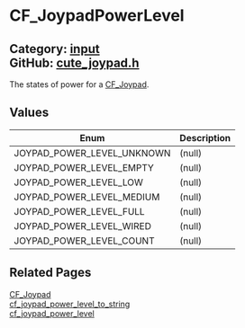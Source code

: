 [//]: # (This file is automatically generated by Cute Framework's docs parser.)
[//]: # (Do not edit this file by hand!)
[//]: # (See: https://github.com/RandyGaul/cute_framework/blob/master/samples/docs_parser.cpp)
[](../header.md ':include')

# CF_JoypadPowerLevel

Category: [input](/api_reference?id=input)  
GitHub: [cute_joypad.h](https://github.com/RandyGaul/cute_framework/blob/master/include/cute_joypad.h)  
---

The states of power for a [CF_Joypad](/input/cf_joypad.md).

## Values

Enum | Description
--- | ---
JOYPAD_POWER_LEVEL_UNKNOWN | (null)
JOYPAD_POWER_LEVEL_EMPTY | (null)
JOYPAD_POWER_LEVEL_LOW | (null)
JOYPAD_POWER_LEVEL_MEDIUM | (null)
JOYPAD_POWER_LEVEL_FULL | (null)
JOYPAD_POWER_LEVEL_WIRED | (null)
JOYPAD_POWER_LEVEL_COUNT | (null)

## Related Pages

[CF_Joypad](/input/cf_joypad.md)  
[cf_joypad_power_level_to_string](/input/cf_joypad_power_level_to_string.md)  
[cf_joypad_power_level](/input/cf_joypad_power_level.md)  
